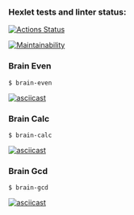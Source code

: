 ### Hexlet tests and linter status:
[![Actions Status](https://github.com/SuperKanat/frontend-project-44/workflows/hexlet-check/badge.svg)](https://github.com/SuperKanat/frontend-project-44/actions)

[![Maintainability](https://api.codeclimate.com/v1/badges/ae8b435447f24a9052fe/maintainability)](https://codeclimate.com/github/SuperKanat/frontend-project-44/maintainability)

### Brain Even
    $ brain-even
[![asciicast](https://asciinema.org/a/uNsiu8m56JNxAd1KSNw3ejxP9.svg)](https://asciinema.org/a/uNsiu8m56JNxAd1KSNw3ejxP9)

### Brain Calc
    $ brain-calc
[![asciicast](https://asciinema.org/a/y9cMM6qHDmRBv3W2x8liCxwEY.svg)](https://asciinema.org/a/y9cMM6qHDmRBv3W2x8liCxwEY)

### Brain Gcd
    $ brain-gcd
[![asciicast](https://asciinema.org/a/RbtH26lfR61t2PIkXqN0TQzxD.svg)](https://asciinema.org/a/RbtH26lfR61t2PIkXqN0TQzxD)